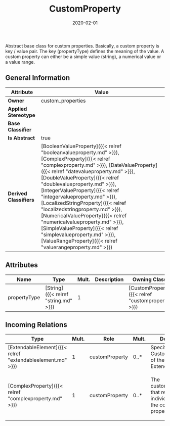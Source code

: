 ﻿---
title: CustomProperty
toc: false
type: specs
date: "2020-02-01"
draft: false
specification: VEC
version: 1.2.0
documentType: "Recommendation"
elementType: Class
classes:
  - CustomProperty
menu_name: vec-1.2.0
---
<p> Abstract base class for custom properties. Basically, a custom property is key / value pair. The key (propertyType) defines the meaning of the value. A custom property can either be a simple value (string), a numerical value or a value range.      </p>

## General Information

| Attribute               | Value |
|-------------------------|-------|
| **Owner**               | custom_properties |
| **Applied Stereotype**  |   |
| **Base Classifier**     |   |
| **Is Abstract**         | true |
| **Derived Classifiers** | [BooleanValueProperty]({{< relref "booleanvalueproperty.md" >}}), [ComplexProperty]({{< relref "complexproperty.md" >}}), [DateValueProperty]({{< relref "datevalueproperty.md" >}}), [DoubleValueProperty]({{< relref "doublevalueproperty.md" >}}), [IntegerValueProperty]({{< relref "integervalueproperty.md" >}}), [LocalizedStringProperty]({{< relref "localizedstringproperty.md" >}}), [NumericalValueProperty]({{< relref "numericalvalueproperty.md" >}}), [SimpleValueProperty]({{< relref "simplevalueproperty.md" >}}), [ValueRangeProperty]({{< relref "valuerangeproperty.md" >}}) |

## Attributes
|  Name  |  Type  |  Mult.  |  Description  |  Owning Classifier  |
|--------|--------|---------|---------------|--------------|
|propertyType | [String]({{< relref "string.md" >}}) | 1 |  | [CustomProperty]({{< relref "customproperty.md" >}}) |

##  Incoming Relations
|    Type  |   Mult.  |   Role    |   Mult.   |   Description  |
|----------|----------|-----------|-----------|----------------|
| [ExtendableElement]({{< relref "extendableelement.md" >}}) | 1 | customProperty | 0..* | Specifies the CustomProperties of the ExtendableElement. |
| [ComplexProperty]({{< relref "complexproperty.md" >}}) | 1 | customProperty | 0..* | <p> The customProperties that represent the individual values of the complex property.      </p> |
